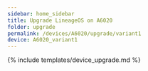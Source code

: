 ```yaml
---
sidebar: home_sidebar
title: Upgrade LineageOS on A6020
folder: upgrade
permalink: /devices/A6020/upgrade/variant1
device: A6020_variant1
---
```

{% include templates/device_upgrade.md %}
